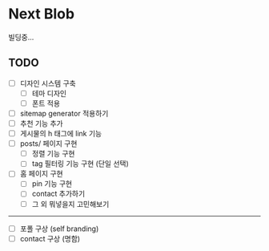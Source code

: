 # Next Blob

빌딩중...

## TODO

- [ ] 디자인 시스템 구축
  - [ ] 테마 디자인
  - [ ] 폰트 적용
- [ ] sitemap generator 적용하기
- [ ] 추천 기능 추가
- [ ] 게시물의 h 태그에 link 기능
- [ ] posts/ 페이지 구현
  - [ ] 정렬 기능 구현
  - [ ] tag 필터링 기능 구현 (단일 선택)
- [ ] 홈 페이지 구현
  - [ ] pin 기능 구현
  - [ ] contact 추가하기
  - [ ] 그 외 뭐넣을지 고민해보기

---

- [ ] 포폴 구상 (self branding)
- [ ] contact 구상 (명함)
